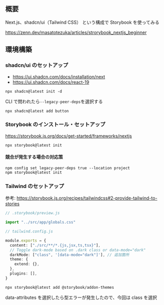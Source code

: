 ## 概要

Next.js、shadcn/ui（Tailwind CSS） という構成で Storybook を使ってみる

https://zenn.dev/masatotezuka/articles/strorybook_nextjs_beginner

## 環境構築

### shadcn/ui のセットアップ

- https://ui.shadcn.com/docs/installation/next
- https://ui.shadcn.com/docs/react-19

```
npx shadcn@latest init -d
```

CLI で問われたら`--legacy-peer-deps`を選択する

```
npx shadcn@latest add button
```

### Storybook のインストール・セットアップ

https://storybook.js.org/docs/get-started/frameworks/nextjs

```
npx storybook@latest init
```

#### 競合が発生する場合の対応策

```
npm config set legacy-peer-deps true --location project
npm storybook@latest init
```

### Tailwind のセットアップ

参考: https://storybook.js.org/recipes/tailwindcss#2-provide-tailwind-to-stories

```ts
// .storybook/preview.js

import "../src/app/globals.css"
```

```ts
// tailwind.config.js

module.exports = {
  content: ["./src/**/*.{js,jsx,ts,tsx}"],
  // Toggle dark-mode based on .dark class or data-mode="dark"
  darkMode: ["class", '[data-mode="dark"]'], // 追加箇所
  theme: {
    extend: {},
  },
  plugins: [],
}
```

```
npx storybook@latest add @storybook/addon-themes
```

data-attributes を選択したら型エラーが発生したので、今回は class を選択
